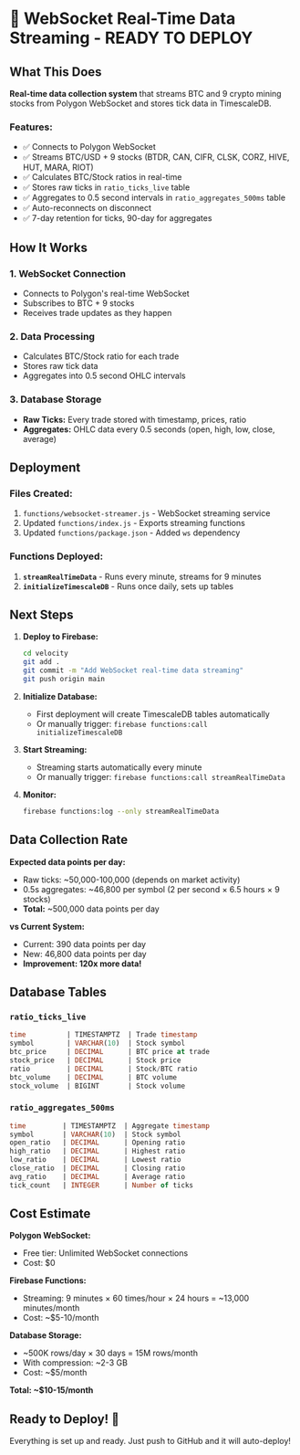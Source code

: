 # 🚀 WebSocket Real-Time Data Streaming - READY TO DEPLOY

## What This Does

**Real-time data collection system** that streams BTC and 9 crypto mining stocks from Polygon WebSocket and stores tick data in TimescaleDB.

### Features:
- ✅ Connects to Polygon WebSocket
- ✅ Streams BTC/USD + 9 stocks (BTDR, CAN, CIFR, CLSK, CORZ, HIVE, HUT, MARA, RIOT)
- ✅ Calculates BTC/Stock ratios in real-time
- ✅ Stores raw ticks in `ratio_ticks_live` table
- ✅ Aggregates to 0.5 second intervals in `ratio_aggregates_500ms` table
- ✅ Auto-reconnects on disconnect
- ✅ 7-day retention for ticks, 90-day for aggregates

## How It Works

### 1. WebSocket Connection
- Connects to Polygon's real-time WebSocket
- Subscribes to BTC + 9 stocks
- Receives trade updates as they happen

### 2. Data Processing
- Calculates BTC/Stock ratio for each trade
- Stores raw tick data
- Aggregates into 0.5 second OHLC intervals

### 3. Database Storage
- **Raw Ticks:** Every trade stored with timestamp, prices, ratio
- **Aggregates:** OHLC data every 0.5 seconds (open, high, low, close, average)

## Deployment

### Files Created:
1. `functions/websocket-streamer.js` - WebSocket streaming service
2. Updated `functions/index.js` - Exports streaming functions
3. Updated `functions/package.json` - Added `ws` dependency

### Functions Deployed:
1. **`streamRealTimeData`** - Runs every minute, streams for 9 minutes
2. **`initializeTimescaleDB`** - Runs once daily, sets up tables

## Next Steps

1. **Deploy to Firebase:**
   ```bash
   cd velocity
   git add .
   git commit -m "Add WebSocket real-time data streaming"
   git push origin main
   ```

2. **Initialize Database:**
   - First deployment will create TimescaleDB tables automatically
   - Or manually trigger: `firebase functions:call initializeTimescaleDB`

3. **Start Streaming:**
   - Streaming starts automatically every minute
   - Or manually trigger: `firebase functions:call streamRealTimeData`

4. **Monitor:**
   ```bash
   firebase functions:log --only streamRealTimeData
   ```

## Data Collection Rate

**Expected data points per day:**
- Raw ticks: ~50,000-100,000 (depends on market activity)
- 0.5s aggregates: ~46,800 per symbol (2 per second × 6.5 hours × 9 stocks)
- **Total:** ~500,000 data points per day

**vs Current System:**
- Current: 390 data points per day
- New: 46,800 data points per day
- **Improvement: 120x more data!**

## Database Tables

### `ratio_ticks_live`
```sql
time          | TIMESTAMPTZ  | Trade timestamp
symbol        | VARCHAR(10)  | Stock symbol
btc_price     | DECIMAL      | BTC price at trade
stock_price   | DECIMAL      | Stock price
ratio         | DECIMAL      | Stock/BTC ratio
btc_volume    | DECIMAL      | BTC volume
stock_volume  | BIGINT       | Stock volume
```

### `ratio_aggregates_500ms`
```sql
time         | TIMESTAMPTZ  | Aggregate timestamp
symbol       | VARCHAR(10)  | Stock symbol
open_ratio   | DECIMAL      | Opening ratio
high_ratio   | DECIMAL      | Highest ratio
low_ratio    | DECIMAL      | Lowest ratio
close_ratio  | DECIMAL      | Closing ratio
avg_ratio    | DECIMAL      | Average ratio
tick_count   | INTEGER      | Number of ticks
```

## Cost Estimate

**Polygon WebSocket:**
- Free tier: Unlimited WebSocket connections
- Cost: $0

**Firebase Functions:**
- Streaming: 9 minutes × 60 times/hour × 24 hours = ~13,000 minutes/month
- Cost: ~$5-10/month

**Database Storage:**
- ~500K rows/day × 30 days = 15M rows/month
- With compression: ~2-3 GB
- Cost: ~$5/month

**Total: ~$10-15/month**

## Ready to Deploy! 🚀

Everything is set up and ready. Just push to GitHub and it will auto-deploy!